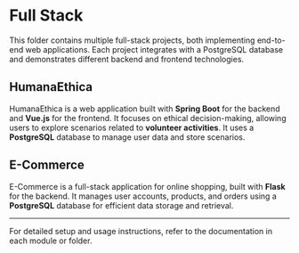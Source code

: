 # Full Stack

This folder contains multiple full-stack projects, both implementing end-to-end web applications. Each project integrates with a PostgreSQL database and demonstrates different backend and frontend technologies.

## HumanaEthica

HumanaEthica is a web application built with **Spring Boot** for the backend and **Vue.js** for the frontend. It focuses on ethical decision-making, allowing users to explore scenarios related to **volunteer activities**. It uses a **PostgreSQL** database to manage user data and store scenarios.


## E-Commerce

E-Commerce is a full-stack application for online shopping, built with **Flask** for the backend. It manages user accounts, products, and orders using a **PostgreSQL** database for efficient data storage and retrieval.

---

For detailed setup and usage instructions, refer to the documentation in each module or folder.
